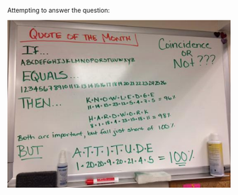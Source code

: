 
Attempting to answer the question:

![Whiteboard question...](https://github.com/ianhenderson/coincidenceornot/raw/master/client/assets/coincidence.png)
